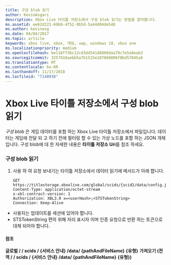 ```yaml
---
title: 구성 blob 읽기
author: KevinAsgari
description: Xbox Live 타이틀 저장소에서 구성 blob 읽기는 방법을 알아봅니다.
ms.assetid: ee62d221-69b9-4f52-9b5d-5a44d04de548
ms.author: kevinasg
ms.date: 04/04/2017
ms.topic: article
keywords: xbox live, xbox, 게임, uwp, windows 10, xbox one
ms.localizationpriority: medium
ms.openlocfilehash: be118ff3bc12cd3dd541d6889daa70c7e5a8eab3
ms.sourcegitcommit: 3257416aebb5a7b1515e107866806f8bd57845a8
ms.translationtype: MT
ms.contentlocale: ko-KR
ms.lasthandoff: 11/17/2018
ms.locfileid: "7148938"
---
```

# <a name="reading-a-configuration-blob-in-xbox-live-title-storage"></a>Xbox Live 타이틀 저장소에서 구성 blob 읽기

*구성 blob* 은 게임 데이터를 포함 하는 Xbox Live 타이틀 저장소에서 파일입니다. 데이터는 게임에 전달 되 고 하기 전에 필터링 할 수 있는 가상 노드를 포함 하는 JSON 개체입니다. 구성 blob에 대 한 자세한 내용은 **타이틀 저장소 Uri**를 참조 하세요.

### <a name="to-read-a-configuration-blob"></a>구성 blob 읽기

1.  사용 하 여 요청 보내기는 타이틀 저장소에서 데이터 읽기에 메서드가 아래 합니다.

        GET https://titlestorage.xboxlive.com/global/scids/{scid}/data/config.json,config              
        Content-Type: application/octet-stream
        x-xbl-contract-version: 1
        Authorization: XBL3.0 x=<userHash>;<STSTokenString>
        Connection: Keep-Alive


-   사용자는 업데이트를 세션에 있어야 합니다.
-   STSTokenString 편의 위해 자리 표시자 이며 인증 요청으로 반환 하는 토큰으로 대체 되어야 합니다.

#### <a name="reference"></a>참조

**글로벌 / / scids / {서비스 안내} /data/ {pathAndFileName} {유형}**
**가져오기 (전역 / / scids / {서비스 안내} /data/ {pathAndFileName} {유형})**

